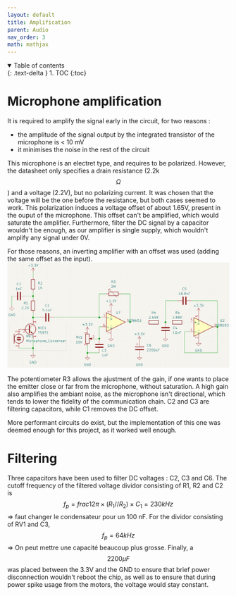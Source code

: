 ```yaml
---
layout: default
title: Amplification
parent: Audio
nav_order: 3
math: mathjax
---
```


<details open markdown="block">
  <summary>
    Table of contents
  </summary>
  {: .text-delta }
1. TOC
{:toc}
</details>

# Microphone amplification
It is required to amplify the signal early in the circuit, for two reasons :
- the amplitude of the signal output by the integrated transistor of the microphone is < 10 mV
- it minimises the noise in the rest of the circuit

This microphone is an electret type, and requires to be polarized. 
However, the datasheet only specifies a drain resistance (2.2k $$ \Omega $$) and a voltage (2.2V), but no polarizing current. 
It was chosen that the voltage will be the one before the resistance, but both cases seemed to work.
This polarization induces a voltage offset of about 1.65V, present in the ouput of the microphone. 
This offset can't be amplified, which would saturate the amplifier.
Furthermore, filter the DC signal by a capacitor wouldn't be enough, as our amplifier is single supply, which wouldn't amplify any signal under 0V. 

For those reasons, an inverting amplifier with an offset was used (adding the same offset as the input).
![image](../assets/images/audio/full_circuit.png)

The potentiometer R3 allows the ajustment of the gain, if one wants to place the emitter close or far from the microphone, without saturation.
A high gain also amplifies the ambiant noise, as the microphone isn't directional, which tends to lower the fidelity of the communication chain.
C2 and C3 are filtering capacitors, while C1 removes the DC offset.  

More performant circuits do exist, but the implementation of this one was deemed enough for this project, as it worked well enough.

# Filtering

Three capacitors have been used to filter DC voltages : C2, C3 and C6.
The cutoff frequency of the filtered voltage dividor consisting of R1, R2 and C2 is $$ f_p = frac{1}{2\pi \times (R_1//R_2) \times C_1} = 230k Hz$$ => faut changer le condensateur pour un 100 nF.
For the dividor consisting of RV1 and C3, $$f_p = 64k Hz$$ => On peut mettre une capacité beaucoup plus grosse.
Finally, a $$ 2200 \mu F$$ was placed between the 3.3V and the GND to ensure that brief power disconnection wouldn't reboot the chip, as well as to ensure that during power spike usage from the motors, the voltage would stay constant.
